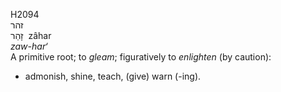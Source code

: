 H2094  
זהר  
זָהַר ‎ zâhar  
*zaw-har‘*  
A primitive root; to *gleam*; figuratively to *enlighten* (by caution):
- admonish, shine, teach, (give) warn (-ing).  
